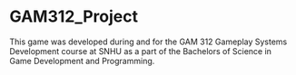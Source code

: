 # GAM312_Project
This game was developed during and for the GAM 312 Gameplay Systems Development course at SNHU as a part of the Bachelors of Science in Game Development and Programming. 

